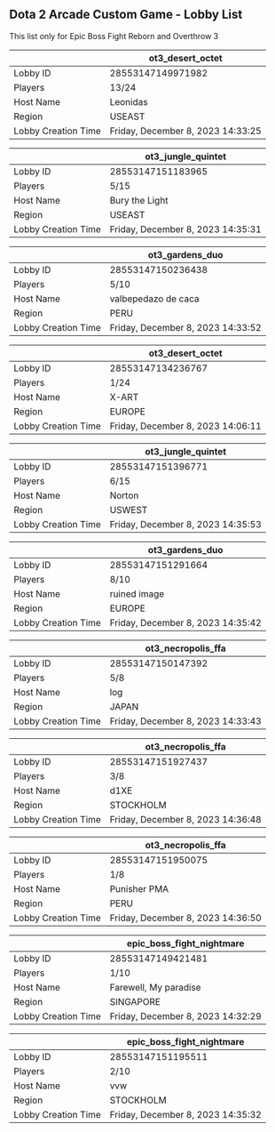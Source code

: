 ## Dota 2 Arcade Custom Game - Lobby List

This list only for Epic Boss Fight Reborn and Overthrow 3

|  | ot3_desert_octet |
| ------ | ------ |
| Lobby ID | 28553147149971982 |
| Players | 13/24 |
| Host Name | Leonidas |
| Region | USEAST |
| Lobby Creation Time | Friday, December 8, 2023 14:33:25 |


|  | ot3_jungle_quintet |
| ------ | ------ |
| Lobby ID | 28553147151183965 |
| Players | 5/15 |
| Host Name | Bury the Light |
| Region | USEAST |
| Lobby Creation Time | Friday, December 8, 2023 14:35:31 |


|  | ot3_gardens_duo |
| ------ | ------ |
| Lobby ID | 28553147150236438 |
| Players | 5/10 |
| Host Name | valbepedazo de caca |
| Region | PERU |
| Lobby Creation Time | Friday, December 8, 2023 14:33:52 |


|  | ot3_desert_octet |
| ------ | ------ |
| Lobby ID | 28553147134236767 |
| Players | 1/24 |
| Host Name | X-ART |
| Region | EUROPE |
| Lobby Creation Time | Friday, December 8, 2023 14:06:11 |


|  | ot3_jungle_quintet |
| ------ | ------ |
| Lobby ID | 28553147151396771 |
| Players | 6/15 |
| Host Name | Norton |
| Region | USWEST |
| Lobby Creation Time | Friday, December 8, 2023 14:35:53 |


|  | ot3_gardens_duo |
| ------ | ------ |
| Lobby ID | 28553147151291664 |
| Players | 8/10 |
| Host Name | ruined image |
| Region | EUROPE |
| Lobby Creation Time | Friday, December 8, 2023 14:35:42 |


|  | ot3_necropolis_ffa |
| ------ | ------ |
| Lobby ID | 28553147150147392 |
| Players | 5/8 |
| Host Name | log |
| Region | JAPAN |
| Lobby Creation Time | Friday, December 8, 2023 14:33:43 |


|  | ot3_necropolis_ffa |
| ------ | ------ |
| Lobby ID | 28553147151927437 |
| Players | 3/8 |
| Host Name | d1XE |
| Region | STOCKHOLM |
| Lobby Creation Time | Friday, December 8, 2023 14:36:48 |


|  | ot3_necropolis_ffa |
| ------ | ------ |
| Lobby ID | 28553147151950075 |
| Players | 1/8 |
| Host Name | Punisher PMA |
| Region | PERU |
| Lobby Creation Time | Friday, December 8, 2023 14:36:50 |


|  | epic_boss_fight_nightmare |
| ------ | ------ |
| Lobby ID | 28553147149421481 |
| Players | 1/10 |
| Host Name | Farewell, My paradise |
| Region | SINGAPORE |
| Lobby Creation Time | Friday, December 8, 2023 14:32:29 |


|  | epic_boss_fight_nightmare |
| ------ | ------ |
| Lobby ID | 28553147151195511 |
| Players | 2/10 |
| Host Name | vvw |
| Region | STOCKHOLM |
| Lobby Creation Time | Friday, December 8, 2023 14:35:32 |


